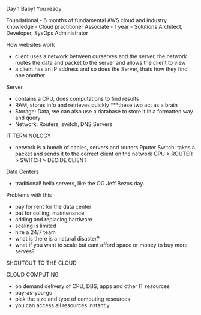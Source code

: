Day 1 Baby! You ready

Foundational - 6 months of fundamental AWS cloud and industry knowledge  - Cloud practitioner
Associate - 1 year - Solutions Architect, Developer, SysOps Administrator

How websites work
- client uses a network between ourserves and the server, the network routes the data and packet to the server and allows the client to view
- a client has an IP address and so does the Server, thats how they find one another

Server
- contains a CPU, does computations to find results
- RAM, stores info and retrieves quickly 
***these two act as a brain
- Storage: Data, we can also use a database to store it in a formatted way and query
- Network: Routers, switch, DNS Servers


IT TERMINOLOGY
- network is a bunch of cables, servers and routers
Rputer
Switch: takes a packet and sends it to the correct client on the network
CPU > ROUTER > SWITCH > DECIDE CLIENT

Data Centers
- traditional! hella servers, like the OG Jeff Bezos day. 

Problems with this 
- pay for rent for the data center 
- pat for colling, maintenance
- adding and replacing hardware
- scaling is limited
- hire a 24/7 team
- what is there is a natural disaster?
- what if you want to scale but cant afford space or money to buy more serves?

SHOUTOUT TO THE CLOUD

CLOUD COMPUTING 
- on demand delivery of CPU, DBS, apps and other IT resources
-  pay-as-you-go
- pick the size and type of computing resources
- you can access all resources instantly 
